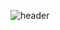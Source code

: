![header](https://capsule-render.vercel.app/api?type=wave&color=auto&height=300&section=header&text=Mung%20Don&fontSize=90)

